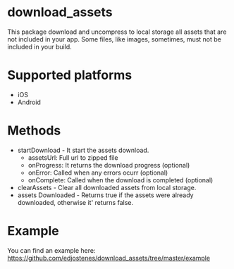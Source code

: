 # download_assets
This package download and uncompress to local storage all assets that are not included in your app.
Some files, like images, sometimes, must not be included in your build.

# Supported platforms
* iOS
* Android

# Methods
* startDownload - It start the assets download.
  * assetsUrl: Full url to zipped file
  * onProgress: It returns the download progress (optional)
  * onError: Called when any errors ocurr (optional)
  * onComplete: Called when the download is completed (optional)  
* clearAssets - Clear all downloaded assets from local storage.
* assets Downloaded - Returns true if the assets were already downloaded, otherwise it' returns false.

# Example
You can find an example here: https://github.com/edjostenes/download_assets/tree/master/example
